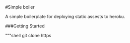 #Simple boiler

A simple boilerplate for deploying static assests to heroku.

###Getting Started

"""shell
git clone https